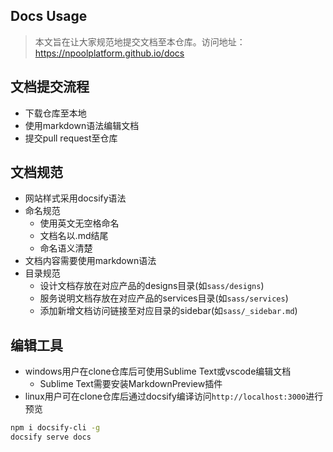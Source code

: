 ## Docs Usage
> 本文旨在让大家规范地提交文档至本仓库。访问地址：https://npoolplatform.github.io/docs

## 文档提交流程
- 下载仓库至本地
- 使用markdown语法编辑文档
- 提交pull request至仓库

## 文档规范
- 网站样式采用docsify语法
- 命名规范
  - 使用英文无空格命名
  - 文档名以.md结尾
  - 命名语义清楚
- 文档内容需要使用markdown语法
- 目录规范
  - 设计文档存放在对应产品的designs目录(如```sass/designs```)
  - 服务说明文档存放在对应产品的services目录(如```sass/services```)
  - 添加新增文档访问链接至对应目录的sidebar(如```sass/_sidebar.md```)

## 编辑工具
- windows用户在clone仓库后可使用Sublime Text或vscode编辑文档
  - Sublime Text需要安装MarkdownPreview插件
- linux用户可在clone仓库后通过docsify编译访问```http://localhost:3000```进行预览
```bash
npm i docsify-cli -g
docsify serve docs
```
